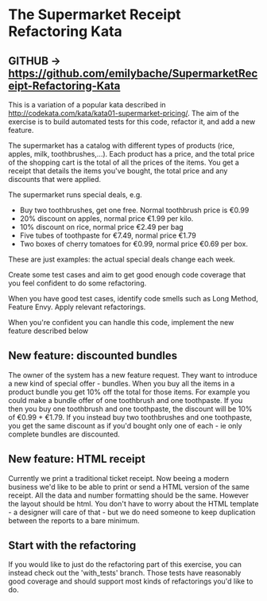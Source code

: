 # The Supermarket Receipt Refactoring Kata

## GITHUB -> https://github.com/emilybache/SupermarketReceipt-Refactoring-Kata

This is a variation of a popular kata described in http://codekata.com/kata/kata01-supermarket-pricing/. The aim of the exercise is to build automated tests for this code, refactor it, and add a new feature. 

The supermarket has a catalog with different types of products (rice, apples, milk, toothbrushes,...). Each product has a price, and the total price of the shopping cart is the total of all the prices of the items. You get a receipt that details the items you've bought, the total price and any discounts that were applied.

The supermarket runs special deals, e.g.
 - Buy two toothbrushes, get one free. Normal toothbrush price is €0.99
 - 20% discount on apples, normal price €1.99 per kilo.
 - 10% discount on rice, normal price €2.49 per bag
 - Five tubes of toothpaste for €7.49, normal price €1.79
 - Two boxes of cherry tomatoes for €0.99, normal price €0.69 per box.

These are just examples: the actual special deals change each week.

Create some test cases and aim to get good enough code coverage that you feel confident to do some refactoring.

When you have good test cases, identify code smells such as Long Method, Feature Envy. Apply relevant refactorings.

When you're confident you can handle this code, implement the new feature described below

## New feature: discounted bundles

The owner of the system has a new feature request. They want to introduce a new kind of special offer - bundles. When you buy all the items in a product bundle
you get 10% off the total for those items. For example you could make a bundle offer of one toothbrush and one toothpaste. If you then you buy one toothbrush and one toothpaste, the discount will be 10% of €0.99 + €1.79. If you instead buy two toothbrushes and one toothpaste, you get the same discount as if you'd bought only one of each - ie only complete bundles are discounted.

## New feature: HTML receipt

Currently we print a traditional ticket receipt. Now beeing a modern business we'd
like to be able to print or send a HTML version of the same receipt. All the data 
and number formatting should be the same. However the layout should be html. 
You don't have to worry about the HTML template - a designer will care of that - but 
we do need someone to keep duplication between the reports to a bare minimum.

## Start with the refactoring

If you would like to just do the refactoring part of this exercise, you can instead check out the 'with_tests' branch. 
Those tests have reasonably good coverage and should support most kinds of refactorings you'd like to do.